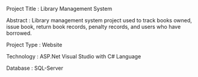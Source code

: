 Project Title : Library Management System

Abstract : Library management system project used to track books owned, issue book, return book records, penalty records, and users who have borrowed.

Project Type : Website

Technology : ASP.Net Visual Studio with C# Language

Database : SQL-Server
